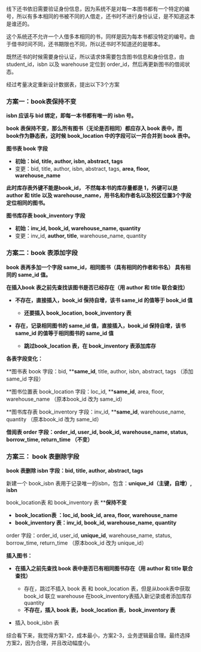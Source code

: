 线下还书依旧需要验证身份信息，因为系统不是对每一本图书都有一个特定的编号，所以有多本相同的书被不同的人借走，还书时不进行身份认证，是不知道这本是谁还的。

这个系统还不允许一个人借多本相同的书，同样是因为每本书都没特定的编号。由于借书时间不同，还书期限也不同，所以还书时不知道还的是哪本。

既然还书的时候需要身份认证，所以请求体需要包含图书信息和身份信息，由student_id，isbn 以及 warehouse 定位到 order_id，然后再更新图书的借阅状态。

经过考量决定重新设计数据表，提出以下3个方案

### 方案一：book表保持不变

**isbn 应该与 bid 绑定，即每一本书都有唯一的 isbn 号。**

**book 表保持不变，那么所有图书（无论是否相同）都应存入 book 表中，而book作为静态表，这时候 book_location 中的字段可以一并合并到 book 表中。**

**图书表 book 字段**

* **初始：bid, title, author, isbn, abstract, tags**
* 变更：bid, title, author, isbn, abstract, tags, **area, floor, warehouse_name**

**此时库存表外键不能是book_id， 不然每本书的库存量都是 1，外键可以是 author 和 title 以及 warehouse_name，用书名和作者名以及校区位置3个字段定位相同的图书。**

**图书库存表 book_inventory 字段**

* **初始：inv_id, book_id, warehouse_name, quantity**
* 变更：inv_id, **author, title**, warehouse_name, quantity

### 方案二：book 表添加字段

**book 表再多加一个字段 same_id，相同图书（具有相同的作者和书名） 具有相同的 same_id 值。**

**在插入book 表之前先查找该图书是否已经存在（用 author 和 title 联合查找）**

* **不存在，直接插入，book_id 保持自增，该书 same_id 的值等于 book_id 值**

  * **还要插入 book_location, book_inventory 表**
* **存在，记录相同图书的 same_id 值，直接插入，book_id 保持自增，该书 same_id 的值等于相同图书的 same_id 值**

  * **跳过book_location 表，在 book_inventory 表添加库存**

**各表字段变化：**

**图书表 book 字段：bid, ****same_id**, title, author, isbn, abstract, tags                           （添加 same_id 字段）

**图书位置表 book_location 字段：loc_id, ****same_id**, area, floor, warehouse_name   （原本book_id 改为 same_id）

**图书库存表 book_inventory 字段：inv_id, ****same_id**, warehouse_name, quantity    （原本book_id 改为 same_id）

**借阅表 order 字段：order_id, user_id, book_id, warehouse_name, status, borrow_time, return_time （不变）**

### 方案三： book 表删除字段

**book 表删除 isbn 字段：bid, title, author, abstract, tags**

新建一个 book_isbn 表用于记录唯一的isbn，包含：**unique_id（主键，自增）, isbn**

book_location表 和 book_inventory 表 ****保持不变**

* **book_location表 ：loc_id, book_id, area, floor, warehouse_name**
* **book_inventory 表：inv_id, book_id, warehouse_name, quantity**

order 字段：order_id, user_id, **unique_id**, warehouse_name, status, borrow_time, return_time （原本book_id 改为 unique_id）

**插入图书：**

* **在插入之前先查找 book 表中是否已有相同图书存在（用 author 和 title 联合查找）**

  * 存在，跳过不插入 book 表 和 book_location 表，但是从book表中获取 book_id 联立 warehouse 在book_inventory表插入新记录或者添加库存 quantity
  * **不存在，插入 book 表，book_location 表，book_inventory 表**
* 插入 book_isbn 表


综合看下来，我觉得方案1-2，成本最小，方案2-3，业务逻辑最合理。最终选择方案2，因为合理，并且改动幅度小。
